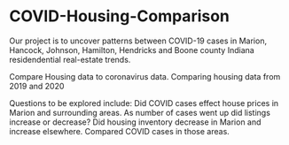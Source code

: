 # COVID-Housing-Comparison

Our project is to uncover patterns between COVID-19 cases in Marion, Hancock, Johnson, Hamilton, Hendricks and Boone county Indiana residendential real-estate trends.  

Compare Housing data to coronavirus data. Comparing housing data from 2019 and 2020

Questions to be explored include: Did COVID cases effect house prices in Marion and surrounding areas.
  As number of cases went up did listings increase or decrease?
  Did housing inventory decrease in Marion and increase elsewhere. Compared COVID cases in those areas.
  
  
